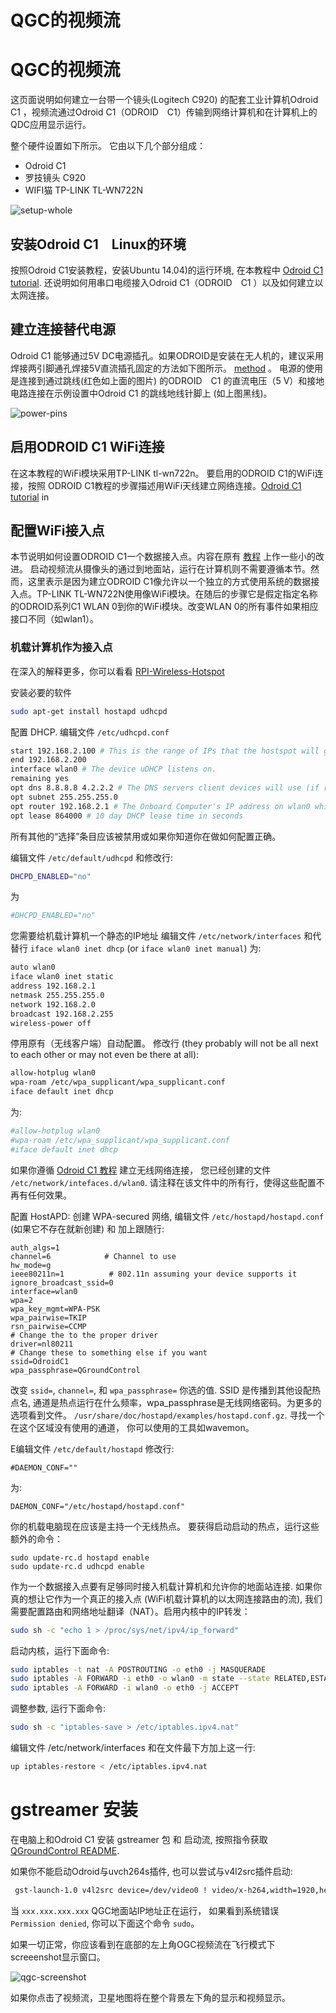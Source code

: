 # QGC的视频流

# QGC的视频流

这页面说明如何建立一台带一个镜头(Logitech C920) 的配套工业计算机Odroid C1  ，视频流通过Odroid C1（ODROID　C1）传输到网络计算机和在计算机上的QDC应用显示运行。 


整个硬件设置如下所示。 它由以下几个部分组成：

- Odroid C1
- 罗技镜头 C920
- WIFI猫 TP-LINK TL-WN722N

 ![setup-whole](../pictures/videostreaming\setup-whole.png)

## 安装Odroid C1　Linux的环境

按照Odroid C1安装教程，安装Ubuntu 14.04)的运行环境, 在本教程中 [Odroid C1 tutorial](https://pixhawk.org/peripherals/onboard_computers/odroid_c1). 还说明如何用串口电缆接入Odroid C1（ODROID　C1 ）以及如何建立以太网连接。

## 建立连接替代电源

Odroid C1 能够通过5V DC电源插孔。如果ODROID是安装在无人机的，建议采用焊接两引脚通孔焊接5V直流插孔固定的方法如下图所示。 [method](https://learn.sparkfun.com/tutorials/how-to-solder---through-hole-soldering) 。 电源的使用是连接到通过跳线(红色如上面的图片) 的ODROID　C1 的直流电压（5 V）和接地电路连接在示例设置中Odroid C1 的跳线地线针脚上 (如上图黑线)。 

 ![power-pins](../pictures/videostreaming\power-pins.png)

## 启用ODROID C1 WiFi连接 

在这本教程的WiFi模块采用TP-LINK tl-wn722n。 要启用的ODROID C1的WiFi连接，按照 ODROID C1教程的步骤描述用WiFi天线建立网络连接。[Odroid C1 tutorial](https://pixhawk.org/peripherals/onboard_computers/odroid_c1) in 

## 配置WiFi接入点 

本节说明如何设置ODROID C1一个数据接入点。内容在原有 [教程](https://pixhawk.org/peripherals/onboard_computers/access_point) 上作一些小的改进。 启动视频流从摄像头的通过到地面站，运行在计算机则不需要遵循本节。然而，这里表示是因为建立ODROID C1像允许以一个独立的方式使用系统的数据接入点。TP-LINK TL-WN722N使用像WiFi模块。在随后的步骤它是假定指定名称的ODROID系列C1 WLAN 0到你的WiFi模块。改变WLAN 0的所有事件如果相应接口不同（如wlan1）。 

### 机载计算机作为接入点

在深入的解释更多，你可以看看 [RPI-Wireless-Hotspot](http://elinux.org/RPI-Wireless-Hotspot)

安装必要的软件

<div class="host-code"></div>

```bash
sudo apt-get install hostapd udhcpd
```

配置 DHCP. 编辑文件 `/etc/udhcpd.conf`

<div class="host-code"></div>

```bash
start 192.168.2.100 # This is the range of IPs that the hostspot will give to client devices.
end 192.168.2.200
interface wlan0 # The device uDHCP listens on.
remaining yes
opt dns 8.8.8.8 4.2.2.2 # The DNS servers client devices will use (if routing through the ethernet link).
opt subnet 255.255.255.0
opt router 192.168.2.1 # The Onboard Computer's IP address on wlan0 which we will set up shortly.
opt lease 864000 # 10 day DHCP lease time in seconds
```

所有其他的“选择”条目应该被禁用或如果你知道你在做如何配置正确。

编辑文件 `/etc/default/udhcpd` 和修改行:

<div class="host-code"></div>

```bash
DHCPD_ENABLED="no"
```

为

<div class="host-code"></div>

```bash
#DHCPD_ENABLED="no"
```

您需要给机载计算机一个静态的IP地址 编辑文件 `/etc/network/interfaces` 和代替行 `iface wlan0 inet dhcp` (or `iface wlan0 inet manual`) 为:

```sh
auto wlan0
iface wlan0 inet static
address 192.168.2.1
netmask 255.255.255.0
network 192.168.2.0
broadcast 192.168.2.255
wireless-power off
```

停用原有（无线客户端）自动配置。 修改行 (they probably will not be all next to each other or may not even be there at all):

<div class="host-code"></div>

```sh
allow-hotplug wlan0
wpa-roam /etc/wpa_supplicant/wpa_supplicant.conf
iface default inet dhcp
```

为:

<div class="host-code"></div>

```sh
#allow-hotplug wlan0
#wpa-roam /etc/wpa_supplicant/wpa_supplicant.conf
#iface default inet dhcp
```

如果你遵循 [Odroid C1 教程](https://pixhawk.org/peripherals/onboard_computers/odroid_c1) 建立无线网络连接， 您已经创建的文件 `/etc/network/intefaces.d/wlan0`. 请注释在该文件中的所有行，使得这些配置不再有任何效果。

配置 HostAPD: 创建 WPA-secured 网络, 编辑文件 `/etc/hostapd/hostapd.conf` (如果它不存在就新创建) 和 加上跟随行: 

```
auth_algs=1
channel=6            # Channel to use
hw_mode=g
ieee80211n=1          # 802.11n assuming your device supports it
ignore_broadcast_ssid=0
interface=wlan0
wpa=2
wpa_key_mgmt=WPA-PSK
wpa_pairwise=TKIP
rsn_pairwise=CCMP
# Change the to the proper driver
driver=nl80211
# Change these to something else if you want
ssid=OdroidC1
wpa_passphrase=QGroundControl

```

改变 `ssid=`, `channel=`, 和 `wpa_passphrase=` 你选的值. SSID 是传播到其他设配热点名, 通道是热点运行在什么频率，wpa_passphrase是无线网络密码。为更多的选项看到文件。  `/usr/share/doc/hostapd/examples/hostapd.conf.gz`.
寻找一个在这个区域没有使用的通道， 你可以使用的工具如wavemon。 

E编辑文件 `/etc/default/hostapd` 修改行:

<div class="host-code"></div>

```
#DAEMON_CONF=""
```

为:

```
DAEMON_CONF="/etc/hostapd/hostapd.conf"
```

你的机载电脑现在应该是主持一个无线热点。 要获得启动启动的热点，运行这些额外的命令： 

<div class="host-code"></div>

```
sudo update-rc.d hostapd enable
sudo update-rc.d udhcpd enable
```

作为一个数据接入点要有足够同时接入机载计算机和允许你的地面站连接. 如果你真的想让它作为一个真正的接入点 (WiFi机载计算机的以太网连接路由的流), 我们需要配置路由和网络地址翻译（NAT）。启用内核中的IP转发： 

<div class="host-code"></div>

```sh
sudo sh -c "echo 1 > /proc/sys/net/ipv4/ip_forward"
```

启动内核，运行下面命令:

<div class="host-code"></div>

```sh
sudo iptables -t nat -A POSTROUTING -o eth0 -j MASQUERADE
sudo iptables -A FORWARD -i eth0 -o wlan0 -m state --state RELATED,ESTABLISHED -j ACCEPT
sudo iptables -A FORWARD -i wlan0 -o eth0 -j ACCEPT
```

调整参数, 运行下面命令:

<div class="host-code"></div>

```sh
sudo sh -c "iptables-save > /etc/iptables.ipv4.nat"
```

编辑文件 /etc/network/interfaces 和在文件最下方加上这一行: 

<div class="host-code"></div>

```sh
up iptables-restore < /etc/iptables.ipv4.nat
```

# gstreamer 安装

在电脑上和Odroid C1 安装 gstreamer 包 和 启动流, 按照指令获取 [QGroundControl README](https://github.com/mavlink/qgroundcontrol/blob/master/src/VideoStreaming/README.md). 

如果你不能启动Odroid与uvch264s插件, 也可以尝试与v4l2src插件启动:

<div class="host-code"></div>

```sh
 gst-launch-1.0 v4l2src device=/dev/video0 ! video/x-h264,width=1920,height=1080,framerate=24/1 ! h264parse ! rtph264pay ! udpsink host=xxx.xxx.xxx.xxx port=5000
```

当 `xxx.xxx.xxx.xxx`  QGC地面站IP地址正在运行， 如果看到系统错误 `Permission denied`, 你可以下面这个命令 `sudo`。

如果一切正常，你应该看到在底部的左上角OGC视频流在飞行模式下screeenshot显示窗口。 

 ![qgc-screenshot](../pictures/videostreaming\qgc-screenshot.png)

如果你点击了视频流，卫星地图将在整个背景左下角的显示和视频显示。

